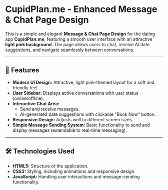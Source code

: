 # CupidPlan.me - Enhanced Message & Chat Page Design

This is a simple and elegant **Message & Chat Page Design** for the dating app **CupidPlan.me**, featuring a smooth user interface with an attractive **light pink background**. The page allows users to chat, receive AI date suggestions, and navigate seamlessly between conversations.  

---

## 📌 Features
- **Modern UI Design:** Attractive, light pink-themed layout for a soft and friendly feel.
- **User Sidebar:** Displays active conversations with user status (online/offline).
- **Interactive Chat Area:** 
  - Send and receive messages.
  - AI-generated date suggestions with clickable "Book Now" button.
- **Responsive Design:** Adjusts well to different screen sizes.
- **Simple Message Sending System:** Basic functionality to send and display messages (extendable to real-time messaging).

---

## 🛠️ Technologies Used
- **HTML5:** Structure of the application.
- **CSS3:** Styling, including animations and responsive design.
- **JavaScript:** Handling user interactions and message-sending functionality.

